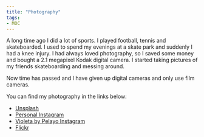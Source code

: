 ```yaml
---
title: "Photography"
tags:
- MOC
---
```



A long time ago I did a lot of sports. I played football, tennis and skateboarded. I used to spend my evenings at a skate park and suddenly I had a knee injury. I had always loved photography, so I saved some money and bought a 2.1 megapixel Kodak digital camera. I started taking pictures of my friends skateboarding and messing around. 

Now time has passed and I have given up digital cameras and only use film cameras.

You can find my photography in the links below:

- [Unsplash](https://unsplash.com/es/@pelayoarbues)
- [Personal Instagram](https://www.instagram.com/pelayoarbues/)
- [Violeta by Pelayo Instagram](https://www.instagram.com/violetabypelayo/)
- [Flickr](https://www.flickr.com/photos/wonderfulhorriblelife/)
